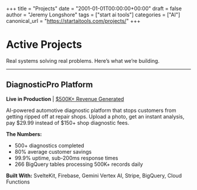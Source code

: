 +++
title = "Projects"
date = "2001-01-01T00:00:00+00:00"
draft = false
author = "Jeremy Longshore"
tags = ["start ai tools"]
categories = ["AI"]
canonical_url = "https://startaitools.com/projects/"
+++

<h1 id="active-projects">Active Projects</h1>
<p>Real systems solving real problems. Here’s what we’re building.</p>
<hr/>
<h2 id="diagnosticpro-platform">DiagnosticPro Platform</h2>
<p><strong>Live in Production</strong> | <a href="https://diagnosticpro.io">$500K+ Revenue Generated</a></p>
<p>AI-powered automotive diagnostic platform that stops customers from getting ripped off at repair shops. Upload a photo, get an instant analysis, pay $29.99 instead of $150+ shop diagnostic fees.</p>
<p><strong>The Numbers:</strong></p>
<ul>
<li>500+ diagnostics completed</li>
<li>80% average customer savings</li>
<li>99.9% uptime, sub-200ms response times</li>
<li>266 BigQuery tables processing 500K+ records daily</li>
</ul>
<p><strong>Built With:</strong> SvelteKit, Firebase, Gemini Vertex AI, Stripe, BigQuery, Cloud Functions</p>

